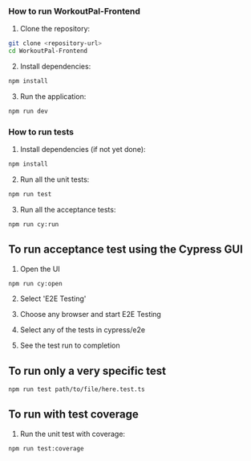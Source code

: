 ### How to run WorkoutPal-Frontend

1. Clone the repository:
```bash
git clone <repository-url>
cd WorkoutPal-Frontend
```

2. Install dependencies:
```bash
npm install
```

3. Run the application:
```bash
npm run dev
```

### How to run tests

1. Install dependencies (if not yet done):
```bash
npm install
```

2. Run all the unit tests:
```bash
npm run test
```

3. Run all the acceptance tests:
```bash
npm run cy:run
```

## To run acceptance test using the Cypress GUI

1. Open the UI
```bash
npm run cy:open
```

2. Select 'E2E Testing'

3. Choose any browser and start E2E Testing

4. Select any of the tests in cypress/e2e

5. See the test run to completion

## To run only a very specific test

```bash
npm run test path/to/file/here.test.ts
```

## To run with test coverage

1. Run the unit test with coverage:
```bash
npm run test:coverage
```
